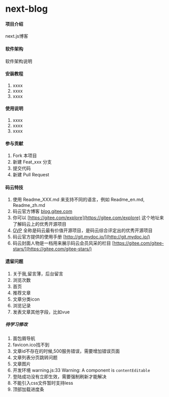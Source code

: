 # next-blog

#### 项目介绍
next.js博客

#### 软件架构
软件架构说明


#### 安装教程

1. xxxx
2. xxxx
3. xxxx

#### 使用说明

1. xxxx
2. xxxx
3. xxxx

#### 参与贡献

1. Fork 本项目
2. 新建 Feat_xxx 分支
3. 提交代码
4. 新建 Pull Request


#### 码云特技

1. 使用 Readme\_XXX.md 来支持不同的语言，例如 Readme\_en.md, Readme\_zh.md
2. 码云官方博客 [blog.gitee.com](https://blog.gitee.com)
3. 你可以 [https://gitee.com/explore](https://gitee.com/explore) 这个地址来了解码云上的优秀开源项目
4. [GVP](https://gitee.com/gvp) 全称是码云最有价值开源项目，是码云综合评定出的优秀开源项目
5. 码云官方提供的使用手册 [http://git.mydoc.io/](http://git.mydoc.io/)
6. 码云封面人物是一档用来展示码云会员风采的栏目 [https://gitee.com/gitee-stars/](https://gitee.com/gitee-stars/)

#### 遗留问题


1. 关于我,留言薄，后台留言
7. 浏览次数
9. 首页
12. 推荐文章
13. 文章分类icon
14. 浏览记录
17. 发表文章其他字段，比如vue

##### 待学习修改
1. 面包屑导航
1. favicon.ico找不到
1. 文章id不存在的时候,500服务错误，需要增加错误页面
2. 文章列表分页跳转问题
11. 文章图片
4. 开发环境 warning.js:33 Warning: A component is `contentEditable`
1. 登陆成功没有立即生效，需要强制刷新才能解决
20. 不能引入css文件暂时支持less
19. 顶部加载进度条